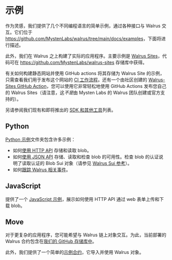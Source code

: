 # 示例

作为灵感，我们提供了几个不同编程语言的简单示例，通过各种接口与 Walrus 交互。它们位于 <https://github.com/MystenLabs/walrus/tree/main/docs/examples>，下面将进行描述。

此外，我们在 Walrus 之上构建了实际的应用程序。主要示例是 [Walrus Sites](../walrus-sites/intro_zh.md)，代码可在 <https://github.com/MystenLabs/walrus-sites> 存储库中获得。

有关如何构建静态网站并使用 GitHub actions 将其存储为 Walrus Site 的示例，只需查看我们用于发布这个网站的 [CI 工作流程](https://github.com/MystenLabs/walrus-docs/blob/main/.github/workflows/publish.yaml)。还有一个由社区创建的 [Walrus-Sites GitHub Action](https://github.com/zktx-io/walrus-sites-ga)，您可以使用它非常轻松地使用 GitHub Actions 发布您自己的 Walrus Sites（请注意，这*不是*由 Mysten Labs 的 Walrus 团队创建或官方支持的）。

另请参阅我们现有和即将推出的 [SDK 和其他工具](./sdks_zh.md)列表。

## Python

[Python 示例](https://github.com/MystenLabs/walrus/tree/main/docs/examples/python)文件夹包含许多示例：

- 如何[使用 HTTP API](https://github.com/MystenLabs/walrus/blob/main/docs/examples/python/hello_walrus_webapi.py) 存储和读取 blob。
- 如何[使用 JSON API](https://github.com/MystenLabs/walrus/blob/main/docs/examples/python/hello_walrus_jsonapi.py) 存储、读取和检查 blob 的可用性。检查 blob 的认证说明了读取认证的 Blob Sui 对象（请参见 [Walrus Sui 参考](../dev-guide/sui-struct_zh.md)）。
- 如何[跟踪 Walrus 相关事件](https://github.com/MystenLabs/walrus/blob/main/docs/examples/python/track_walrus_events.py)。

## JavaScript

提供了一个 [JavaScript 示例](https://github.com/MystenLabs/walrus/tree/main/docs/examples/javascript)，展示如何使用 HTTP API 通过 web 表单上传和下载 blob。

## Move

对于更复杂的应用程序，您可能希望与 Walrus 链上对象交互。为此，当前部署的 Walrus 合约包含在[我们的 GitHub 存储库中](https://github.com/MystenLabs/walrus/tree/main/contracts)。

此外，我们提供了一个简单的[示例合约](https://github.com/MystenLabs/walrus/tree/main/docs/examples/move)，它导入并使用 Walrus 对象。